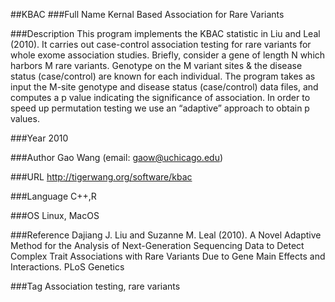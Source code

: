 ##KBAC
###Full Name
 Kernal Based Association for Rare Variants

###Description
This program implements the KBAC statistic in Liu and Leal (2010). It carries out case-control association testing for rare variants for whole exome association studies. Briefly, consider a gene of length N which harbors M rare variants. Genotype on the M variant sites & the disease status (case/control) are known for each individual. The program takes as input the M-site genotype and disease status (case/control) data files, and computes a p value indicating the significance of association. In order to speed up permutation testing we use an “adaptive” approach to obtain p values.

###Year
2010

###Author
Gao Wang (email: gaow@uchicago.edu)

###URL
http://tigerwang.org/software/kbac

###Language
C++,R

###OS
Linux, MacOS

###Reference
Dajiang J. Liu and Suzanne M. Leal (2010). A Novel Adaptive Method for the Analysis of Next-Generation Sequencing Data to Detect Complex Trait Associations with Rare Variants Due to Gene Main Effects and Interactions. PLoS Genetics

###Tag
Association testing, rare variants


